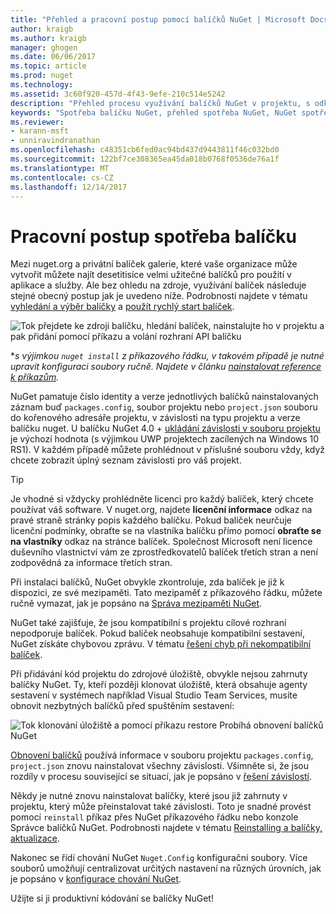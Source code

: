```yaml
---
title: "Přehled a pracovní postup pomocí balíčků NuGet | Microsoft Docs"
author: kraigb
ms.author: kraigb
manager: ghogen
ms.date: 06/06/2017
ms.topic: article
ms.prod: nuget
ms.technology: 
ms.assetid: 3c60f920-457d-4f43-9efe-210c514e5242
description: "Přehled procesu využívání balíčků NuGet v projektu, s odkazy na další konkrétní části procesu."
keywords: "Spotřeba balíčku NuGet, přehled spotřeba NuGet, NuGet spotřeba pracovního postupu, balíček spotřeba pracovního postupu, přehled spotřeba balíčku"
ms.reviewer:
- karann-msft
- unniravindranathan
ms.openlocfilehash: c48351cb6fed0ac94bd437d9443811f46c032bd0
ms.sourcegitcommit: 122bf7ce308365ea45da018b0768f0536de76a1f
ms.translationtype: MT
ms.contentlocale: cs-CZ
ms.lasthandoff: 12/14/2017
---
```

# <a name="package-consumption-workflow"></a>Pracovní postup spotřeba balíčku

Mezi nuget.org a privátní balíček galerie, které vaše organizace může vytvořit můžete najít desetitisíce velmi užitečné balíčků pro použití v aplikace a služby. Ale bez ohledu na zdroje, využívání balíček následuje stejné obecný postup jak je uvedeno níže. Podrobnosti najdete v tématu [vyhledání a výběr balíčky](../consume-packages/finding-and-choosing-packages.md) a [použít rychlý start balíček](../quickstart/use-a-package.md).

![Tok přejdete ke zdroji balíčku, hledání balíček, nainstalujte ho v projektu a pak přidání pomocí příkazu a volání rozhraní API balíčku](media/Overview-01-GeneralFlow.png)

\*_s výjimkou `nuget install` z příkazového řádku, v takovém případě je nutné upravit konfiguraci soubory ručně. Najdete v článku [nainstalovat reference k příkazům](../tools/cli-ref-install.md)._

NuGet pamatuje číslo identity a verze jednotlivých balíčků nainstalovaných záznam buď `packages.config`, soubor projektu nebo `project.json` souboru do kořenového adresáře projektu, v závislosti na typu projektu a verze balíčku nuget. U balíčku NuGet 4.0 + [ukládání závislosti v souboru projektu](../consume-packages/package-references-in-project-files.md) je výchozí hodnota (s výjimkou UWP projektech zacílených na Windows 10 RS1). V každém případě můžete prohlédnout v příslušné souboru vždy, když chcete zobrazit úplný seznam závislosti pro váš projekt.

> [!Tip]
> Je vhodné si vždycky prohlédněte licenci pro každý balíček, který chcete používat váš software. V nuget.org, najdete **licenční informace** odkaz na pravé straně stránky popis každého balíčku. Pokud balíček neurčuje licenční podmínky, obraťte se na vlastníka balíčku přímo pomocí **obraťte se na vlastníky** odkaz na stránce balíček. Společnost Microsoft není licence duševního vlastnictví vám ze zprostředkovatelů balíček třetích stran a není zodpovědná za informace třetích stran.

Při instalaci balíčků, NuGet obvykle zkontroluje, zda balíček je již k dispozici, ze své mezipaměti. Tato mezipaměť z příkazového řádku, můžete ručně vymazat, jak je popsáno na [Správa mezipaměti NuGet](../consume-packages/managing-the-nuget-cache.md).

NuGet také zajišťuje, že jsou kompatibilní s projektu cílové rozhraní nepodporuje balíček. Pokud balíček neobsahuje kompatibilní sestavení, NuGet získáte chybovou zprávu. V tématu [řešení chyb při nekompatibilní balíček](dependency-resolution.md#resolving-incompatible-package-errors).

Při přidávání kód projektu do zdrojové úložiště, obvykle nejsou zahrnuty balíčky NuGet. Ty, kteří později klonovat úložiště, která obsahuje agenty sestavení v systémech například Visual Studio Team Services, musíte obnovit nezbytných balíčků před spuštěním sestavení:

![Tok klonování úložiště a pomocí příkazu restore Probíhá obnovení balíčků NuGet](media/Overview-02-RestoreFlow.png)

[Obnovení balíčků](../consume-packages/package-restore.md) používá informace v souboru projektu `packages.config`, `project.json` znovu nainstalovat všechny závislosti. Všimněte si, že jsou rozdíly v procesu související se situací, jak je popsáno v [řešení závislostí](../consume-packages/dependency-resolution.md).

Někdy je nutné znovu nainstalovat balíčky, které jsou již zahrnuty v projektu, který může přeinstalovat také závislosti. Toto je snadné provést pomocí `reinstall` příkaz přes NuGet příkazového řádku nebo konzole Správce balíčků NuGet. Podrobnosti najdete v tématu [Reinstalling a balíčky, aktualizace](../consume-packages/reinstalling-and-updating-packages.md).

Nakonec se řídí chování NuGet `Nuget.Config` konfigurační soubory. Více souborů umožňují centralizovat určitých nastavení na různých úrovních, jak je popsáno v [konfigurace chování NuGet](../consume-packages/configuring-nuget-behavior.md).

Užijte si ji produktivní kódování se balíčky NuGet!
